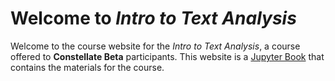 Welcome to *Intro to Text Analysis*
============================
Welcome to the course website for the *Intro to Text Analysis*, a course offered to **Constellate Beta** participants. This website is a [Jupyter Book](https://jupyterbook.org) that contains the materials for the course. 